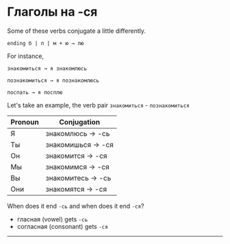 # Глаголы на -ся

Some of these verbs conjugate a little differently. 

```
ending б | п | м + ю → лю
```
For instance, 
```
знакомиться → я знакомлюсь 
```
```
познакомиться → я познакомлюсь 
```

```
поспать → я посплю 
```

Let's take an example, the verb pair `знакомиться` - `познакомиться`

<table>
<thead>
  <tr>
    <th>Pronoun</th>
    <th>Conjugation</th>
  </tr>
</thead>
<tbody>
  <tr>
    <td>Я</td>
    <td>знакомлюсь → -сь </td>
  </tr>
  <tr>
    <td>Ты</td>
    <td>знакомишься → -ся </td>
  </tr>
  <tr>
    <td>Он</td>
    <td>знакомится → -ся</td>
  </tr>
  <tr>
    <td>Мы</td>
    <td>знакомимся → -ся </td>
  </tr>
  <tr>
    <td>Вы</td>
    <td>знакомитесь → -сь</td>
  </tr>
  <tr>
    <td>Они</td>
    <td>знакомятся → -ся</td>
  </tr>
</tbody>
</table>

When does it end `-сь` and when does it end `-ся`? 

- гласная (vowel) gets `-сь`
- согласная (consonant) gets `-ся`

--- 

